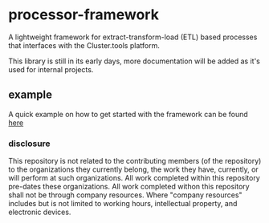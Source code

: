 # processor-framework
A lightweight framework for extract-transform-load (ETL) based processes that interfaces with the Cluster.tools platform.

This library is still in its early days, more documentation will be added as it's used for internal projects.

## example
A quick example on how to get started with the framework can be found [here](https://github.com/GabeCordo/processor-template)

### disclosure

This repository is not related to the contributing members (of the repository) to the organizations they currently belong, the work they have, currently, or will perform at such organizations. All work completed within this repository pre-dates these organizations. All work completed withon this repository shall not be through company resources. Where "company resources" includes but is not limited to working hours, intellectual property, and electronic devices.
